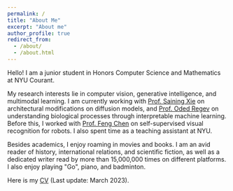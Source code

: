 ```yaml
---
permalink: /
title: "About Me"
excerpt: "About me"
author_profile: true
redirect_from: 
  - /about/
  - /about.html
---
```


Hello! I am a junior student in Honors Computer Science and Mathematics at NYU Courant.

My research interests lie in computer vision, generative intelligence, and multimodal learning. I am currently working with [Prof. Saining Xie](https://www.sainingxie.com/) on architectural modifications on diffusion models, and [Prof. Oded Regev](https://cims.nyu.edu/~regev/) on understanding biological processes through interpretable machine learning. Before this, I worked with [Prof. Feng Chen](https://engineering.nyu.edu/faculty/chen-feng) on self-supervised visual recognition for robots. I also spent time as a teaching assistant at NYU.

Besides academics, I enjoy roaming in movies and books. I am an avid reader of history, international relations, and scientific fiction, as well as a dedicated writer read by more than 15,000,000 times on different platforms. I also enjoy playing "Go", piano, and badminton.

Here is my [CV](https://chuanyangjin.github.io/files/Chuanyang_CV.pdf) (Last update: March 2023).